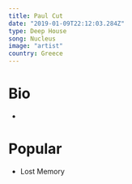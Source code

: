 ```yaml
---
title: Paul Cut
date: "2019-01-09T22:12:03.284Z"
type: Deep House
song: Nucleus
image: "artist"
country: Greece
---
```



# Bio
*  


# Popular
- Lost Memory